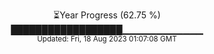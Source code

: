 <p align="center">
⏳Year Progress (62.75 %) <br>
██████████████████▁▁▁▁▁▁▁▁▁▁▁▁ <br>
<sub>Updated: Fri, 18 Aug 2023 01:07:08 GMT</sub>
</p>

